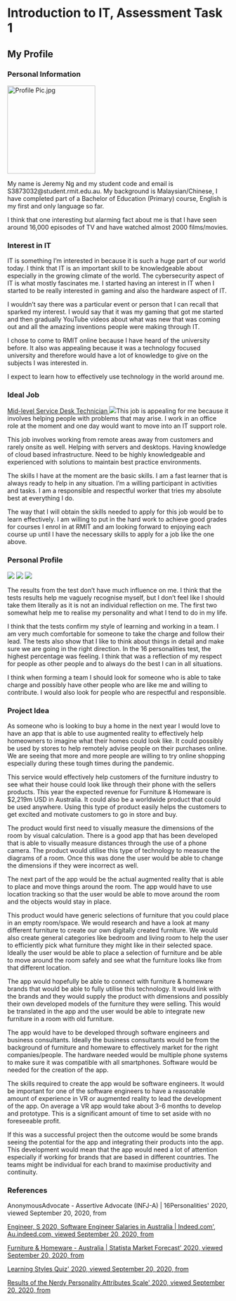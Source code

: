 # Introduction to IT, Assessment Task 1

<h2>My Profile</h2>
<h3>Personal Information</h3>
<img src="Profile Pic.jpg" alt="Profile Pic.jpg" width="200" height="200">

<p>My name is Jeremy Ng and my student code and email is S3873032@student.rmit.edu.au. My background is Malaysian/Chinese, I have completed part of a Bachelor of Education (Primary) course, English is my first and only language so far. <p>

<p>I think that one interesting but alarming fact about me is that I have seen around 16,000 episodes of TV and have watched almost 2000 films/movies.<p>

<h3>Interest in IT</h3>
<p>IT is something I’m interested in because it is such a huge part of our world today. I think that IT is an important skill to be knowledgeable about especially in the growing climate of the world. The cybersecurity aspect of IT is what mostly fascinates me. I started having an interest in IT when I started to be really interested in gaming and also the hardware aspect of IT.<p>

<p>I wouldn’t say there was a particular event or person that I can recall that sparked my interest. I would say that it was my gaming that got me started and then gradually YouTube videos about what was new that was coming out and all the amazing inventions people were making through IT.<p>

<p>I chose to come to RMIT online because I have heard of the university before. It also was appealing because it was a technology focused university and therefore would have a lot of knowledge to give on the subjects I was interested in.<p>

<p>I expect to learn how to effectively use technology in the world around me.<p>

<h3>Ideal Job</h3>
<a href="https://www.seek.com.au/job/50558504?type=standout#searchRequestToken=0446c8c4-da3d-4a51-9064-4165a598b60e"> Mid-level Service Desk Technician </a>
<img src="Mid-level Service Desk Technician.jpg" 
<p>This job is appealing for me because it involves helping people with problems that may arise. I work in an office role at the moment and one day would want to move into an IT support role.<p>

<p>This job involves working from remote areas away from customers and rarely onsite as well. Helping with servers and desktops. Having knowledge of cloud based infrastructure. Need to be highly knowledgeable and experienced with solutions to maintain best practice environments. <p>

<p>The skills I have at the moment are the basic skills. I am a fast learner that is always ready to help in any situation. I’m a willing participant in activities and tasks. I am a responsible and respectful worker that tries my absolute best at everything I do. <p>

<p>The way that I will obtain the skills needed to apply for this job would be to learn effectively. I am willing to put in the hard work to achieve good grades for courses I enrol in at RMIT and am looking forward to enjoying each course up until I have the necessary skills to apply for a job like the one above. <p>

<h3>Personal Profile</h3>
<img src="16 Personality Test Result.jpg">

<img src="Learning Styles Test Result.jpg">

<img src="The Nerdy Test Result.jpg">

<p>The results from the test don’t have much influence on me. I think that the tests results help me vaguely recognise myself, but I don’t feel like I should take them literally as it is not an individual reflection on me. The first two somewhat help me to realise my personality and what I tend to do in my life. <p>

<p>I think that the tests confirm my style of learning and working in a team. I am very much comfortable for someone to take the charge and follow their lead. The tests also show that I like to think about things in detail and make sure we are going in the right direction. In the 16 personalities test, the highest percentage was feeling. I think that was a reflection of my respect for people as other people and to always do the best I can in all situations. <p>

<p>I think when forming a team I should look for someone who is able to take charge and possibly have other people who are like me and willing to contribute. I would also look for people who are respectful and responsible. <p>
  
<h3>Project Idea</h3>

<p>As someone who is looking to buy a home in the next year I would love to have an app that is able to use augmented reality to effectively help homeowners to imagine what their homes could look like. It could possibly be used by stores to help remotely advise people on their purchases online. We are seeing that more and more people are willing to try online shopping especially during these tough times during the pandemic. <p>

<p>This service would effectively help customers of the furniture industry to see what their house could look like through their phone with the sellers products. This year the expected revenue for Furniture & Homeware is $2,219m USD in Australia. It could also be a worldwide product that could be used anywhere. Using this type of product easily helps the customers to get excited and motivate customers to go in store and buy. <p>

<p>The product would first need to visually measure the dimensions of the room by visual calculation. There is a good app that has been developed that is able to visually measure distances through the use of a phone camera. The product would utilise this type of technology to measure the diagrams of a room. Once this was done the user would be able to change the dimensions if they were incorrect as well. <p>

<p>The next part of the app would be the actual augmented reality that is able to place and move things around the room. The app would have to use location tracking so that the user would be able to move around the room and the objects would stay in place. <p>

<p>This product would have generic selections of furniture that you could place in an empty room/space. We would research and have a look at many different furniture to create our own digitally created furniture. We would also create general categories like bedroom and living room to help the user to efficiently pick what furniture they might like in their selected space. Ideally the user would be able to place a selection of furniture and be able to move around the room safely and see what the furniture looks like from that different location. <p>

<p>The app would hopefully be able to connect with furniture & homeware brands that would be able to fully utilise this technology. It would link with the brands and they would supply the product with dimensions and possibly their own developed models of the furniture they were selling. This would be translated in the app and the user would be able to integrate new furniture in a room with old furniture. <p>

<p>The app would have to be developed through software engineers and business consultants. Ideally the business consultants would be from the background of furniture and homeware to effectively market for the right companies/people. The hardware needed would be multiple phone systems to make sure it was compatible with all smartphones. Software would be needed for the creation of the app. <p>

<p>The skills required to create the app would be software engineers. It would be important for one of the software engineers to have a reasonable amount of experience in VR or augmented reality to lead the development of the app. On average a VR app would take about 3-6 months to develop and prototype. This is a significant amount of time to set aside with no foreseeable profit. <p>

 <p>If this was a successful project then the outcome would be some brands seeing the potential for the app and integrating their products into the app. This development would mean that the app would need a lot of attention especially if working for brands that are based in different countries. The teams might be individual for each brand to maximise productivity and continuity.<p>

<h3>References</h3>
<p>AnonymousAdvocate - Assertive Advocate (INFJ-A) | 16Personalities' 2020, viewed September 20, 2020, from <a href="https://www.16personalities.com/profiles/9859324675f5b"><p>

<p>Engineer, S 2020, Software Engineer Salaries in Australia | Indeed.com', Au.indeed.com, viewed September 20, 2020, from <a href="https://au.indeed.com/salaries/software-engineer-Salaries"><p>

<p>Furniture & Homeware - Australia | Statista Market Forecast' 2020, viewed September 20, 2020, from <a href="https://www.statista.com/outlook/255/107/furniture-homeware/australia"><p>

<p>Learning Styles Quiz' 2020, viewed September 20, 2020, from <a href="http://www.emtrain.eu/learning-styles/"><P>

<p>Results of the Nerdy Personality Attributes Scale' 2020, viewed September 20, 2020, from <a href="https://openpsychometrics.org/tests/NPAS/results.php?s=56&f=22,18,20,7,9"><p>
